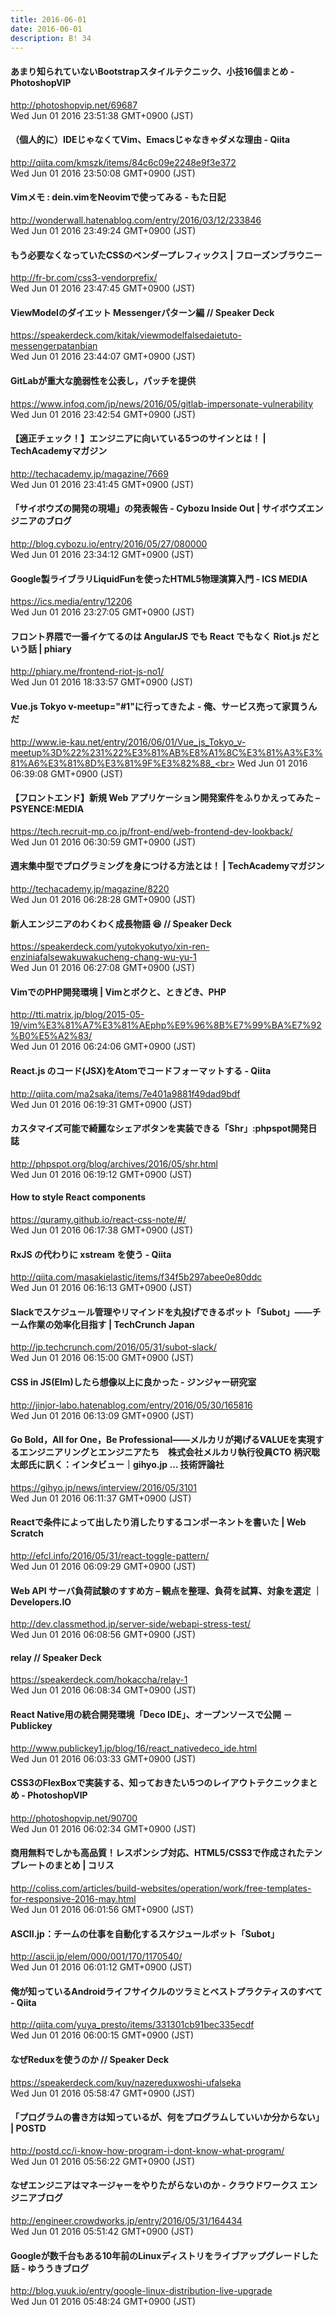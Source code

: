 ```yaml
---
title: 2016-06-01
date: 2016-06-01
description: B! 34
---
```


#### あまり知られていないBootstrapスタイルテクニック、小技16個まとめ - PhotoshopVIP
http://photoshopvip.net/69687<br>
Wed Jun 01 2016 23:51:38 GMT+0900 (JST)<br>


#### （個人的に）IDEじゃなくてVim、Emacsじゃなきゃダメな理由 - Qiita
http://qiita.com/kmszk/items/84c6c09e2248e9f3e372<br>
Wed Jun 01 2016 23:50:08 GMT+0900 (JST)<br>


#### Vimメモ : dein.vimをNeovimで使ってみる - もた日記
http://wonderwall.hatenablog.com/entry/2016/03/12/233846<br>
Wed Jun 01 2016 23:49:24 GMT+0900 (JST)<br>


#### もう必要なくなっていたCSSのベンダープレフィックス | フローズンブラウニー
http://fr-br.com/css3-vendorprefix/<br>
Wed Jun 01 2016 23:47:45 GMT+0900 (JST)<br>


#### ViewModelのダイエット Messengerパターン編 // Speaker Deck
https://speakerdeck.com/kitak/viewmodelfalsedaietuto-messengerpatanbian<br>
Wed Jun 01 2016 23:44:07 GMT+0900 (JST)<br>


#### GitLabが重大な脆弱性を公表し，パッチを提供
https://www.infoq.com/jp/news/2016/05/gitlab-impersonate-vulnerability<br>
Wed Jun 01 2016 23:42:54 GMT+0900 (JST)<br>


#### 【適正チェック！】エンジニアに向いている5つのサインとは！ | TechAcademyマガジン
http://techacademy.jp/magazine/7669<br>
Wed Jun 01 2016 23:41:45 GMT+0900 (JST)<br>


#### 「サイボウズの開発の現場」の発表報告 - Cybozu Inside Out | サイボウズエンジニアのブログ
http://blog.cybozu.io/entry/2016/05/27/080000<br>
Wed Jun 01 2016 23:34:12 GMT+0900 (JST)<br>


#### Google製ライブラリLiquidFunを使ったHTML5物理演算入門 - ICS MEDIA
https://ics.media/entry/12206<br>
Wed Jun 01 2016 23:27:05 GMT+0900 (JST)<br>


#### フロント界隈で一番イケてるのは AngularJS でも React でもなく Riot.js だという話 | phiary
http://phiary.me/frontend-riot-js-no1/<br>
Wed Jun 01 2016 18:33:57 GMT+0900 (JST)<br>


#### Vue.js Tokyo v-meetup="#1"に行ってきたよ          - 俺、サービス売って家買うんだ
http://www.ie-kau.net/entry/2016/06/01/Vue_js_Tokyo_v-meetup%3D%22%231%22%E3%81%AB%E8%A1%8C%E3%81%A3%E3%81%A6%E3%81%8D%E3%81%9F%E3%82%88_<br>
Wed Jun 01 2016 06:39:08 GMT+0900 (JST)<br>


#### 【フロントエンド】新規 Web アプリケーション開発案件をふりかえってみた – PSYENCE:MEDIA
https://tech.recruit-mp.co.jp/front-end/web-frontend-dev-lookback/<br>
Wed Jun 01 2016 06:30:59 GMT+0900 (JST)<br>


#### 週末集中型でプログラミングを身につける方法とは！ | TechAcademyマガジン
http://techacademy.jp/magazine/8220<br>
Wed Jun 01 2016 06:28:28 GMT+0900 (JST)<br>


#### 新人エンジニアのわくわく成長物語 😆 // Speaker Deck
https://speakerdeck.com/yutokyokutyo/xin-ren-enziniafalsewakuwakucheng-chang-wu-yu-1<br>
Wed Jun 01 2016 06:27:08 GMT+0900 (JST)<br>


#### VimでのPHP開発環境 | Vimとボクと、ときどき、PHP
http://tti.matrix.jp/blog/2015-05-19/vim%E3%81%A7%E3%81%AEphp%E9%96%8B%E7%99%BA%E7%92%B0%E5%A2%83/<br>
Wed Jun 01 2016 06:24:06 GMT+0900 (JST)<br>


#### React.js のコード(JSX)をAtomでコードフォーマットする - Qiita
http://qiita.com/ma2saka/items/7e401a9881f49dad9bdf<br>
Wed Jun 01 2016 06:19:31 GMT+0900 (JST)<br>


#### カスタマイズ可能で綺麗なシェアボタンを実装できる「Shr」:phpspot開発日誌
http://phpspot.org/blog/archives/2016/05/shr.html<br>
Wed Jun 01 2016 06:19:12 GMT+0900 (JST)<br>


#### How to style React components
https://quramy.github.io/react-css-note/#/<br>
Wed Jun 01 2016 06:17:38 GMT+0900 (JST)<br>


#### RxJS の代わりに xstream を使う - Qiita
http://qiita.com/masakielastic/items/f34f5b297abee0e80ddc<br>
Wed Jun 01 2016 06:16:13 GMT+0900 (JST)<br>


#### Slackでスケジュール管理やリマインドを丸投げできるボット「Subot」——チーム作業の効率化目指す  |  TechCrunch Japan
http://jp.techcrunch.com/2016/05/31/subot-slack/<br>
Wed Jun 01 2016 06:15:00 GMT+0900 (JST)<br>


#### CSS in JS(Elm)したら想像以上に良かった - ジンジャー研究室
http://jinjor-labo.hatenablog.com/entry/2016/05/30/165816<br>
Wed Jun 01 2016 06:13:09 GMT+0900 (JST)<br>


#### Go Bold，All for One，Be Professional――メルカリが掲げるVALUEを実現するエンジニアリングとエンジニアたち　株式会社メルカリ執行役員CTO 柄沢聡太郎氏に訊く：インタビュー｜gihyo.jp … 技術評論社
https://gihyo.jp/news/interview/2016/05/3101<br>
Wed Jun 01 2016 06:11:37 GMT+0900 (JST)<br>


####                 Reactで条件によって出したり消したりするコンポーネントを書いた | Web Scratch            
http://efcl.info/2016/05/31/react-toggle-pattern/<br>
Wed Jun 01 2016 06:09:29 GMT+0900 (JST)<br>


#### Web API サーバ負荷試験のすすめ方 – 観点を整理、負荷を試算、対象を選定 ｜ Developers.IO
http://dev.classmethod.jp/server-side/webapi-stress-test/<br>
Wed Jun 01 2016 06:08:56 GMT+0900 (JST)<br>


#### relay // Speaker Deck
https://speakerdeck.com/hokaccha/relay-1<br>
Wed Jun 01 2016 06:08:34 GMT+0900 (JST)<br>


#### React Native用の統合開発環境「Deco IDE」、オープンソースで公開 － Publickey
http://www.publickey1.jp/blog/16/react_nativedeco_ide.html<br>
Wed Jun 01 2016 06:03:33 GMT+0900 (JST)<br>


#### CSS3のFlexBoxで実装する、知っておきたい5つのレイアウトテクニックまとめ - PhotoshopVIP
http://photoshopvip.net/90700<br>
Wed Jun 01 2016 06:02:34 GMT+0900 (JST)<br>


####   商用無料でしかも高品質！レスポンシブ対応、HTML5/CSS3で作成されたテンプレートのまとめ | コリス
http://coliss.com/articles/build-websites/operation/work/free-templates-for-responsive-2016-may.html<br>
Wed Jun 01 2016 06:01:56 GMT+0900 (JST)<br>


#### ASCII.jp：チームの仕事を自動化するスケジュールボット「Subot」
http://ascii.jp/elem/000/001/170/1170540/<br>
Wed Jun 01 2016 06:01:12 GMT+0900 (JST)<br>


#### 俺が知っているAndroidライフサイクルのツラミとベストプラクティスのすべて - Qiita
http://qiita.com/yuya_presto/items/331301cb91bec335ecdf<br>
Wed Jun 01 2016 06:00:15 GMT+0900 (JST)<br>


#### なぜReduxを使うのか // Speaker Deck
https://speakerdeck.com/kuy/nazereduxwoshi-ufalseka<br>
Wed Jun 01 2016 05:58:47 GMT+0900 (JST)<br>


#### 「プログラムの書き方は知っているが、何をプログラムしていいか分からない」 | POSTD
http://postd.cc/i-know-how-program-i-dont-know-what-program/<br>
Wed Jun 01 2016 05:56:22 GMT+0900 (JST)<br>


#### なぜエンジニアはマネージャーをやりたがらないのか - クラウドワークス エンジニアブログ
http://engineer.crowdworks.jp/entry/2016/05/31/164434<br>
Wed Jun 01 2016 05:51:42 GMT+0900 (JST)<br>


#### Googleが数千台もある10年前のLinuxディストリをライブアップグレードした話 - ゆううきブログ
http://blog.yuuk.io/entry/google-linux-distribution-live-upgrade<br>
Wed Jun 01 2016 05:48:24 GMT+0900 (JST)<br>


